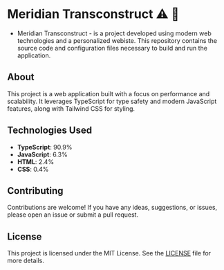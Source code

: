 # Meridian Transconstruct :warning: :construction:
 
- Meridian Transconstruct - is a project developed using modern web technologies and a personalized webiste. This repository contains the source code and configuration files necessary to build and run the application.


## About

This project is a web application built with a focus on performance and scalability. It leverages TypeScript for type safety and modern JavaScript features, along with Tailwind CSS for styling.

## Technologies Used

- **TypeScript**: 90.9%
- **JavaScript**: 6.3%
- **HTML**: 2.4%
- **CSS**: 0.4%

## Contributing

Contributions are welcome! If you have any ideas, suggestions, or issues, please open an issue or submit a pull request.

## License

This project is licensed under the MIT License. See the [LICENSE](LICENSE) file for more details.
